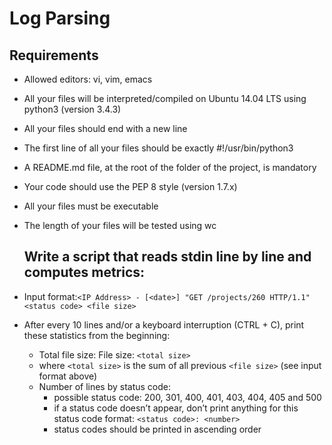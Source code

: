 #  Log Parsing

## Requirements

* Allowed editors: vi, vim, emacs
* All your files will be interpreted/compiled on Ubuntu 14.04 LTS using python3 (version 3.4.3)
* All your files should end with a new line
* The first line of all your files should be exactly #!/usr/bin/python3
* A README.md file, at the root of the folder of the project, is mandatory
* Your code should use the PEP 8 style (version 1.7.x)
* All your files must be executable
* The length of your files will be tested using wc

   ## Write a script that reads stdin line by line and computes metrics:

*  Input format:``<IP Address> - [<date>] "GET /projects/260 HTTP/1.1" <status code> <file size>``
* After every 10 lines and/or a keyboard interruption (CTRL + C), print these statistics from the beginning:

    * Total file size: File size: ``<total size>``
    * where ``<total size>`` is the sum of all previous ``<file size>`` (see input format above)
    * Number of lines by status code:
        * possible status code: 200, 301, 400, 401, 403, 404, 405 and 500
        * if a status code doesn’t appear, don’t print anything for this status code
format: ``<status code>: <number>``
        * status codes should be printed in ascending order
